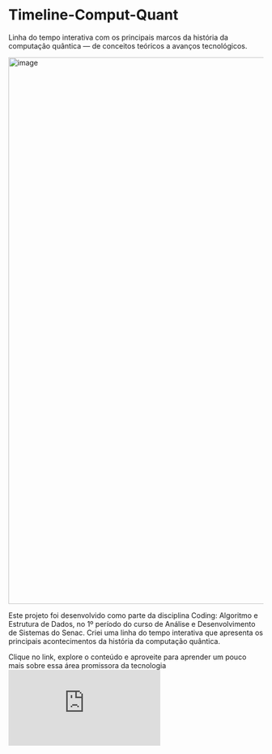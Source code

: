 # Timeline-Comput-Quant
Linha do tempo interativa com os principais marcos da história da computação quântica — de conceitos teóricos a avanços tecnológicos.

<img width="1920" height="1080" alt="image" src="https://github.com/user-attachments/assets/9e07df02-b34b-4413-a9f1-d8a29fd86bf9" />


Este projeto foi desenvolvido como parte da disciplina Coding: Algoritmo e Estrutura de Dados, no 1º período do curso de Análise e Desenvolvimento de Sistemas do Senac. Criei uma linha do tempo interativa que apresenta os principais acontecimentos da história da computação quântica.

Clique no link, explore o conteúdo e aproveite para aprender um pouco mais sobre essa área promissora da tecnologia![Linha do Tempo da Computação Quântica.pdf](https://github.com/user-attachments/files/22173421/Linha.do.Tempo.da.Computacao.Quantica.pdf)
